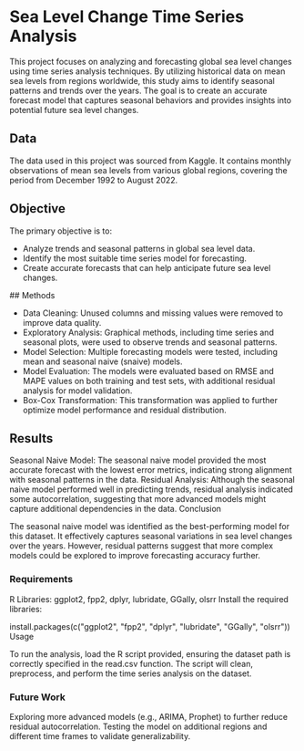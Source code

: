 # Sea Level Change Time Series Analysis
This project focuses on analyzing and forecasting global sea level changes using time series analysis techniques. By utilizing historical data on mean sea levels from regions worldwide, this study aims to identify seasonal patterns and trends over the years. The goal is to create an accurate forecast model that captures seasonal behaviors and provides insights into potential future sea level changes.

## Data
The data used in this project was sourced from Kaggle. It contains monthly observations of mean sea levels from various global regions, covering the period from December 1992 to August 2022.


## Objective

The primary objective is to:

* Analyze trends and seasonal patterns in global sea level data.
* Identify the most suitable time series model for forecasting.
* Create accurate forecasts that can help anticipate future sea level changes.


## Methods

* Data Cleaning: Unused columns and missing values were removed to improve data quality.
* Exploratory Analysis: Graphical methods, including time series and seasonal plots, were used to observe trends and seasonal patterns.
* Model Selection: Multiple forecasting models were tested, including mean and seasonal naive (snaive) models.
* Model Evaluation: The models were evaluated based on RMSE and MAPE values on both training and test sets, with additional residual analysis for model validation.
* Box-Cox Transformation: This transformation was applied to further optimize model performance and residual distribution.


## Results

Seasonal Naive Model: The seasonal naive model provided the most accurate forecast with the lowest error metrics, indicating strong alignment with seasonal patterns in the data.
Residual Analysis: Although the seasonal naive model performed well in predicting trends, residual analysis indicated some autocorrelation, suggesting that more advanced models might capture additional dependencies in the data.
Conclusion

The seasonal naive model was identified as the best-performing model for this dataset. It effectively captures seasonal variations in sea level changes over the years. However, residual patterns suggest that more complex models could be explored to improve forecasting accuracy further.

### Requirements

R Libraries: ggplot2, fpp2, dplyr, lubridate, GGally, olsrr
Install the required libraries:

install.packages(c("ggplot2", "fpp2", "dplyr", "lubridate", "GGally", "olsrr"))
Usage

To run the analysis, load the R script provided, ensuring the dataset path is correctly specified in the read.csv function. The script will clean, preprocess, and perform the time series analysis on the dataset.

### Future Work

Exploring more advanced models (e.g., ARIMA, Prophet) to further reduce residual autocorrelation.
Testing the model on additional regions and different time frames to validate generalizability.
